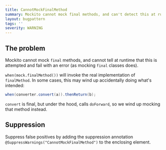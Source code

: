 ```yaml
---
title: CannotMockFinalMethod
summary: Mockito cannot mock final methods, and can't detect this at runtime
layout: bugpattern
tags: ''
severity: WARNING
---
```


<!--
*** AUTO-GENERATED, DO NOT MODIFY ***
To make changes, edit the @BugPattern annotation or the explanation in docs/bugpattern.
-->


## The problem
Mockito cannot mock `final` methods, and cannot tell at runtime that this is
attempted and fail with an error (as mocking `final` classes does).

`when(mock.finalMethod())` will invoke the real implementation of `finalMethod`.
In some cases, this may wind up accidentally doing what's intended:

```java
when(converter.convert(a)).thenReturn(b);
```

`convert` is final, but under the hood, calls `doForward`, so we wind up mocking
that method instead.

## Suppression
Suppress false positives by adding the suppression annotation `@SuppressWarnings("CannotMockFinalMethod")` to the enclosing element.
